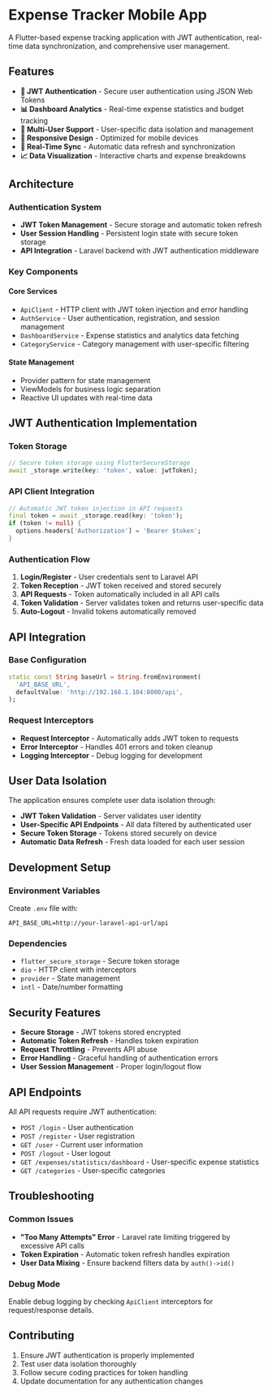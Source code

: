 # Expense Tracker Mobile App

A Flutter-based expense tracking application with JWT authentication, real-time data synchronization, and comprehensive user management.

## Features

- **🔐 JWT Authentication** - Secure user authentication using JSON Web Tokens
- **📊 Dashboard Analytics** - Real-time expense statistics and budget tracking
- **👥 Multi-User Support** - User-specific data isolation and management
- **📱 Responsive Design** - Optimized for mobile devices
- **🔄 Real-Time Sync** - Automatic data refresh and synchronization
- **📈 Data Visualization** - Interactive charts and expense breakdowns

## Architecture

### Authentication System
- **JWT Token Management** - Secure storage and automatic token refresh
- **User Session Handling** - Persistent login state with secure token storage
- **API Integration** - Laravel backend with JWT authentication middleware

### Key Components

#### Core Services
- `ApiClient` - HTTP client with JWT token injection and error handling
- `AuthService` - User authentication, registration, and session management
- `DashboardService` - Expense statistics and analytics data fetching
- `CategoryService` - Category management with user-specific filtering

#### State Management
- Provider pattern for state management
- ViewModels for business logic separation
- Reactive UI updates with real-time data

## JWT Authentication Implementation

### Token Storage
```dart
// Secure token storage using FlutterSecureStorage
await _storage.write(key: 'token', value: jwtToken);
```

### API Client Integration
```dart
// Automatic JWT token injection in API requests
final token = await _storage.read(key: 'token');
if (token != null) {
  options.headers['Authorization'] = 'Bearer $token';
}
```

### Authentication Flow
1. **Login/Register** - User credentials sent to Laravel API
2. **Token Reception** - JWT token received and stored securely
3. **API Requests** - Token automatically included in all API calls
4. **Token Validation** - Server validates token and returns user-specific data
5. **Auto-Logout** - Invalid tokens automatically removed

## API Integration

### Base Configuration
```dart
static const String baseUrl = String.fromEnvironment(
  'API_BASE_URL',
  defaultValue: 'http://192.168.1.104:8000/api',
);
```

### Request Interceptors
- **Request Interceptor** - Automatically adds JWT token to requests
- **Error Interceptor** - Handles 401 errors and token cleanup
- **Logging Interceptor** - Debug logging for development

## User Data Isolation

The application ensures complete user data isolation through:
- **JWT Token Validation** - Server validates user identity
- **User-Specific API Endpoints** - All data filtered by authenticated user
- **Secure Token Storage** - Tokens stored securely on device
- **Automatic Data Refresh** - Fresh data loaded for each user session

## Development Setup

### Environment Variables
Create `.env` file with:
```
API_BASE_URL=http://your-laravel-api-url/api
```

### Dependencies
- `flutter_secure_storage` - Secure token storage
- `dio` - HTTP client with interceptors
- `provider` - State management
- `intl` - Date/number formatting

## Security Features

- **Secure Storage** - JWT tokens stored encrypted
- **Automatic Token Refresh** - Handles token expiration
- **Request Throttling** - Prevents API abuse
- **Error Handling** - Graceful handling of authentication errors
- **User Session Management** - Proper login/logout flow

## API Endpoints

All API requests require JWT authentication:
- `POST /login` - User authentication
- `POST /register` - User registration
- `GET /user` - Current user information
- `POST /logout` - User logout
- `GET /expenses/statistics/dashboard` - User-specific expense statistics
- `GET /categories` - User-specific categories

## Troubleshooting

### Common Issues
- **"Too Many Attempts" Error** - Laravel rate limiting triggered by excessive API calls
- **Token Expiration** - Automatic token refresh handles expiration
- **User Data Mixing** - Ensure backend filters data by `auth()->id()`

### Debug Mode
Enable debug logging by checking `ApiClient` interceptors for request/response details.

## Contributing

1. Ensure JWT authentication is properly implemented
2. Test user data isolation thoroughly
3. Follow secure coding practices for token handling
4. Update documentation for any authentication changes
